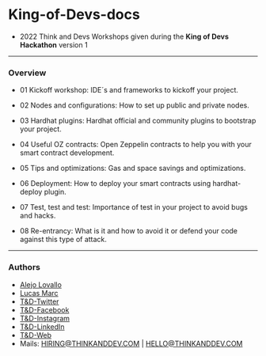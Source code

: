 # King-of-Devs-docs

* 2022 Think and Devs Workshops given during the **King of Devs Hackathon** version 1

*************

### Overview

* 01 Kickoff workshop: IDE´s and frameworks to kickoff your project.

* 02 Nodes and configurations: How to set up public and private nodes. 

* 03 Hardhat plugins: Hardhat official and community plugins to bootstrap your project.

* 04 Useful OZ contracts: Open Zeppelin contracts to help you with your smart contract development.

* 05 Tips and optimizations: Gas and space savings and optimizations.

* 06 Deployment: How to deploy your smart contracts using hardhat-deploy plugin.

* 07 Test, test and test: Importance of test in your project to avoid bugs and hacks.

* 08 Re-entrancy: What is it and how to avoid it or defend your code against this type of attack. 


**************


### Authors

- [Alejo Lovallo](https://github.com/AlejoLovallo)
- [Lucas Marc](https://github.com/lucas-marc)
- [T&D-Twitter](https://twitter.com/thinkanddev)
- [T&D-Facebook](https://www.facebook.com/ThinkandDev)
- [T&D-Instagram](https://www.instagram.com/thinkanddevok/)
- [T&D-LinkedIn](https://www.linkedin.com/company/think-and-dev-llc/)
- [T&D-Web](https://thinkanddev.com)
- Mails: HIRING@THINKANDDEV.COM | HELLO@THINKANDDEV.COM


